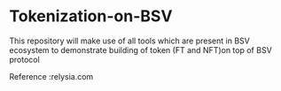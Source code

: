 # Tokenization-on-BSV
This repository will make use of all tools which are present in BSV ecosystem to demonstrate building of token (FT and NFT)on top of BSV protocol


Reference :relysia.com
